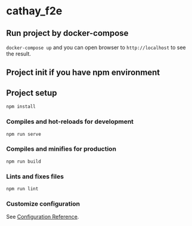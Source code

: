# cathay_f2e

## Run project by docker-compose

`docker-compose up` and you can open browser to `http://localhost` to see the result.


## Project init if you have npm environment
## Project setup
```
npm install
```

### Compiles and hot-reloads for development
```
npm run serve
```

### Compiles and minifies for production
```
npm run build
```

### Lints and fixes files
```
npm run lint
```

### Customize configuration
See [Configuration Reference](https://cli.vuejs.org/config/).
